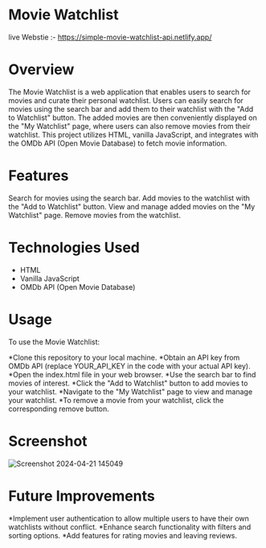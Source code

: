 # Movie Watchlist

live Webstie :- https://simple-movie-watchlist-api.netlify.app/

# Overview
The Movie Watchlist is a web application that enables users to search for movies and curate their personal watchlist. Users can easily search for movies using the search bar and add them to their watchlist with the "Add to Watchlist" button. The added movies are then conveniently displayed on the "My Watchlist" page, where users can also remove movies from their watchlist. This project utilizes HTML, vanilla JavaScript, and integrates with the OMDb API (Open Movie Database) to fetch movie information.

# Features
Search for movies using the search bar.
Add movies to the watchlist with the "Add to Watchlist" button.
View and manage added movies on the "My Watchlist" page.
Remove movies from the watchlist.

# Technologies Used
* HTML
* Vanilla JavaScript
* OMDb API (Open Movie Database)

# Usage
To use the Movie Watchlist:

*Clone this repository to your local machine.
*Obtain an API key from OMDb API (replace YOUR_API_KEY in the code with your actual API key).
*Open the index.html file in your web browser.
*Use the search bar to find movies of interest.
*Click the "Add to Watchlist" button to add movies to your watchlist.
*Navigate to the "My Watchlist" page to view and manage your watchlist.
*To remove a movie from your watchlist, click the corresponding remove button.

# Screenshot
![Screenshot 2024-04-21 145049](https://github.com/ShamBB/Movie-watchlist-API/assets/26355647/5b98fb43-21a5-4828-b5b4-026292b08744)


# Future Improvements
*Implement user authentication to allow multiple users to have their own watchlists without conflict.
*Enhance search functionality with filters and sorting options.
*Add features for rating movies and leaving reviews.
